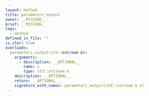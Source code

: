 ```yaml
---
layout: method
title: parameters_output
owner: __MISSING__
brief: __MISSING__
tags:
  - method
defined_in_file: ""
is_ctor: true
overloads:
  parameters_output(std::ostream &):
    arguments:
      - description: __OPTIONAL__
        name: o
        type: std::ostream &
    description: __OPTIONAL__
    return: __OPTIONAL__
    signature_with_names: parameters_output(std::ostream & o)
---
```

